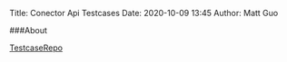 Title: Conector Api Testcases
Date: 2020-10-09 13:45
Author: Matt Guo

###About

[TestcaseRepo](https://github.com/gq-guo/connectors-qa-automation)